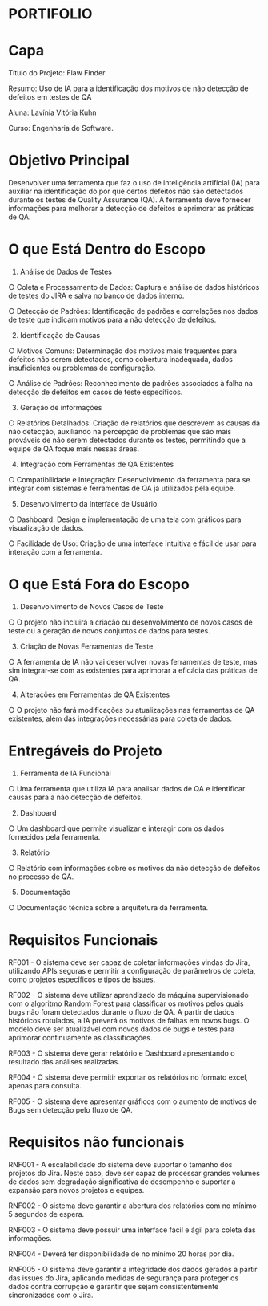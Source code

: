 # PORTIFOLIO

# Capa
Título do Projeto: Flaw Finder

Resumo: Uso de IA para a identificação dos motivos de não detecção de
defeitos em testes de QA

Aluna: Lavínia Vitória Kuhn

Curso: Engenharia de Software.

# Objetivo Principal
Desenvolver uma ferramenta que faz o uso de inteligência artificial (IA) para auxiliar na identificação do por que
certos defeitos não são detectados durante os testes de Quality Assurance (QA). A
ferramenta deve fornecer informações para melhorar a detecção de defeitos e aprimorar as
práticas de QA.

# O que Está Dentro do Escopo
1. Análise de Dados de Testes
   
 ○ Coleta e Processamento de Dados: Captura e análise de dados históricos
de testes do JIRA e salva no banco de dados interno.

 ○ Detecção de Padrões: Identificação de padrões e correlações nos dados de
teste que indicam motivos para a não detecção de defeitos.

2. Identificação de Causas
   
 ○ Motivos Comuns: Determinação dos motivos mais frequentes para defeitos
não serem detectados, como cobertura inadequada, dados insuficientes ou
problemas de configuração.

 ○ Análise de Padrões: Reconhecimento de padrões associados à falha na
detecção de defeitos em casos de teste específicos.

3. Geração de informações
   
 ○ Relatórios Detalhados: Criação de relatórios que descrevem as causas da
não detecção, auxiliando na percepção de
problemas que são mais prováveis de não serem detectados durante os
testes, permitindo que a equipe de QA foque mais nessas áreas.

4. Integração com Ferramentas de QA Existentes
   
 ○ Compatibilidade e Integração: Desenvolvimento da ferramenta para se
integrar com sistemas e ferramentas de QA já utilizados pela equipe.

5. Desenvolvimento da Interface de Usuário
   
 ○ Dashboard: Design e implementação de uma tela com gráficos para
visualização de dados.

 ○ Facilidade de Uso: Criação de uma interface intuitiva e fácil de usar para
interação com a ferramenta.

# O que Está Fora do Escopo
1. Desenvolvimento de Novos Casos de Teste

○ O projeto não incluirá a criação ou desenvolvimento de novos casos de teste
ou a geração de novos conjuntos de dados para testes.

3. Criação de Novas Ferramentas de Teste

○ A ferramenta de IA não vai desenvolver novas ferramentas de teste, mas sim
integrar-se com as existentes para aprimorar a eficácia das práticas de QA.

4. Alterações em Ferramentas de QA Existentes

○ O projeto não fará modificações ou atualizações nas ferramentas de QA
existentes, além das integrações necessárias para coleta de dados.

# Entregáveis do Projeto
1. Ferramenta de IA Funcional

○ Uma ferramenta que utiliza IA para analisar dados de QA e identificar causas para a
não detecção de defeitos.

2. Dashboard

○ Um dashboard que permite visualizar e interagir com os dados fornecidos pela ferramenta.

3. Relatório

○ Relatório com informações sobre os motivos da não detecção de defeitos no processo de QA.

5. Documentação

○ Documentação técnica sobre a arquitetura da ferramenta.

# Requisitos Funcionais
RF001 - O sistema deve ser capaz de coletar informações vindas do Jira, utilizando
APIs seguras e permitir a configuração de parâmetros de coleta, como
projetos específicos e tipos de issues.

RF002 - O sistema deve utilizar aprendizado de máquina supervisionado com o algoritmo Random Forest para classificar os motivos pelos quais bugs não foram detectados durante o fluxo de QA. A partir de dados históricos rotulados, a IA preverá os motivos de falhas em novos bugs. O modelo deve ser atualizável com novos dados de bugs e testes para aprimorar continuamente as classificações.

RF003 - O sistema deve gerar relatório e Dashboard apresentando o resultado das análises
realizadas.

RF004 - O sistema deve permitir exportar os relatórios no formato
excel, apenas para consulta.

RF005 - O sistema deve apresentar gráficos com o aumento de motivos de Bugs sem
detecção pelo fluxo de QA.


# Requisitos não funcionais
RNF001 - A escalabilidade do sistema deve suportar o tamanho dos projetos do Jira.
Neste caso, deve ser capaz de processar grandes volumes de dados sem
degradação significativa de desempenho e suportar a expansão para novos
projetos e equipes.

RNF002 - O sistema deve garantir a abertura dos relatórios com no mínimo 5
segundos de espera.

RNF003 - O sistema deve possuir uma interface fácil e ágil para coleta das
informações.

RNF004 - Deverá ter disponibilidade de no mínimo 20 horas por dia.

RNF005 - O sistema deve garantir a integridade dos dados gerados a partir das issues
do Jira, aplicando medidas de segurança para proteger os dados contra
corrupção e garantir que sejam consistentemente sincronizados com o Jira.
